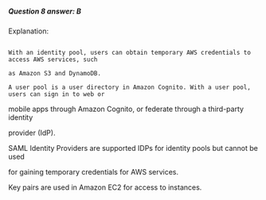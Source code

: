##### Question 8 answer: B


Explanation:


```

With an identity pool, users can obtain temporary AWS credentials to access AWS services, such

as Amazon S3 and DynamoDB.

A user pool is a user directory in Amazon Cognito. With a user pool, users can sign in to web or

```


mobile apps through Amazon Cognito, or federate through a third-party identity

provider (IdP).


SAML Identity Providers are supported IDPs for identity pools but cannot be used

for gaining temporary credentials for AWS services.


Key pairs are used in Amazon EC2 for access to instances.

